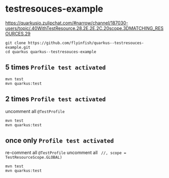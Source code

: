 # testresouces-example

https://quarkusio.zulipchat.com/#narrow/channel/187030-users/topic/.40WithTestResource.28.2E.2E.2C.20scope.3DMATCHING_RESOURCES.29

```
git clone https://github.com/flyinfish/quarkus--testresouces-example.git
cd quarkus quarkus--testresouces-example
```

## 5 times `Profile test activated`

```
mvn test
mvn quarkus:test
```

## 2 times `Profile test activated`

uncomment all `@TestProfile`
```
mvn test
mvn quarkus:test
```

## once only `Profile test activated`

re-comment all `@TestProfile`
uncomment all ` //, scope = TestResourceScope.GLOBAL)`
```
mvn test
mvn quarkus:test
```
